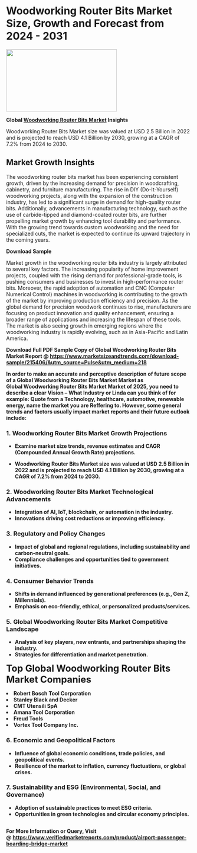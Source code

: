 <H1>Woodworking Router Bits Market Size, Growth and Forecast from 2024 - 2031</H1><img class="aligncenter size-medium wp-image-584254" src="https://thirdeyenews.in/wp-content/uploads/2024/09/Global-Market-Research-300x168.jpeg" alt="" width="300" height="168" /><p><strong>Global&nbsp;<a href="https://www.marketsizeandtrends.com/download-sample/215406/&amp;utm_source=Pulse&amp;utm_medium=218">Woodworking Router Bits Market</a> Insights</strong></p><p>Woodworking Router Bits Market size was valued at USD 2.5 Billion in 2022 and is projected to reach USD 4.1 Billion by 2030, growing at a CAGR of 7.2% from 2024 to 2030.</p><p><h2>Market Growth Insights</h2> <p>The woodworking router bits market has been experiencing consistent growth, driven by the increasing demand for precision in woodcrafting, cabinetry, and furniture manufacturing. The rise in DIY (Do-It-Yourself) woodworking projects, along with the expansion of the construction industry, has led to a significant surge in demand for high-quality router bits. Additionally, advancements in manufacturing technology, such as the use of carbide-tipped and diamond-coated router bits, are further propelling market growth by enhancing tool durability and performance. With the growing trend towards custom woodworking and the need for specialized cuts, the market is expected to continue its upward trajectory in the coming years.</p> <p><strong>Download Sample</strong></p> <p>Market growth in the woodworking router bits industry is largely attributed to several key factors. The increasing popularity of home improvement projects, coupled with the rising demand for professional-grade tools, is pushing consumers and businesses to invest in high-performance router bits. Moreover, the rapid adoption of automation and CNC (Computer Numerical Control) machines in woodworking is contributing to the growth of the market by improving production efficiency and precision. As the global demand for precision woodwork continues to rise, manufacturers are focusing on product innovation and quality enhancement, ensuring a broader range of applications and increasing the lifespan of these tools. The market is also seeing growth in emerging regions where the woodworking industry is rapidly evolving, such as in Asia-Pacific and Latin America.</p> <p><strong></p><p><span class=""><strong>Download Full PDF Sample Copy of Global Woodworking Router Bits Market Report</strong> @ <a href="https://www.marketsizeandtrends.com/download-sample/215406/&amp;utm_source=Pulse&amp;utm_medium=218" target="_blank">https://www.marketsizeandtrends.com/download-sample/215406/&amp;utm_source=Pulse&amp;utm_medium=218</a></span></p><p>In order to make an accurate and perceptive description of future scope of a Global&nbsp;Woodworking Router Bits Market Market as Global&nbsp;Woodworking Router Bits Market Market of 2025, you need to describe a clear Vision &ndash; What Industry or Linda can you think of for example: Quote from a Technology, healthcare, automotive, renewable energy, name the market you are Reffering to. However, some general trends and factors usually impact market reports and their future outlook include:</p><h3>1.&nbsp;<strong>Woodworking Router Bits Market Growth Projections</strong></h3><ul><li>Examine market size trends, revenue estimates and CAGR (Compounded Annual Growth Rate) projections.</li><li><p>Woodworking Router Bits Market size was valued at USD 2.5 Billion in 2022 and is projected to reach USD 4.1 Billion by 2030, growing at a CAGR of 7.2% from 2024 to 2030.</p></li></ul><h3>2.&nbsp;<strong>Woodworking Router Bits Market Technological Advancements</strong></h3><ul><li>Integration of AI, IoT, blockchain, or automation in the industry.</li><li>Innovations driving cost reductions or improving efficiency.</li></ul><h3>3.&nbsp;<strong>Regulatory and Policy Changes</strong></h3><ul><li>Impact of global and regional regulations, including sustainability and carbon-neutral goals.</li><li>Compliance challenges and opportunities tied to government initiatives.</li></ul><h3>4.&nbsp;<strong>Consumer Behavior Trends</strong></h3><ul><li>Shifts in demand influenced by generational preferences (e.g., Gen Z, Millennials).</li><li>Emphasis on eco-friendly, ethical, or personalized products/services.</li></ul><h3>5.&nbsp;<strong>Global Woodworking Router Bits Market Competitive Landscape</strong></h3><ul><li>Analysis of key players, new entrants, and partnerships shaping the industry.</li><li>Strategies for differentiation and market penetration.</li></ul><p data-pm-slice="1 1 []"><span style="color: inherit; font-family: inherit; font-size: 25px;">Top Global Woodworking Router Bits Market Companies</span></p><div class="" data-test-id=""><p><li>Robert Bosch Tool Corporation</li><li> Stanley Black and Decker</li><li> CMT Utensili SpA</li><li> Amana Tool Corporation</li><li> Freud Tools</li><li> Vortex Tool Company Inc.</li></p></div><h3>6.&nbsp;<strong>Economic and Geopolitical Factors</strong></h3><ul><li>Influence of global economic conditions, trade policies, and geopolitical events.</li><li>Resilience of the market to inflation, currency fluctuations, or global crises.</li></ul><h3>7.&nbsp;<strong>Sustainability and ESG (Environmental, Social, and Governance)</strong></h3><ul><li>Adoption of sustainable practices to meet ESG criteria.</li><li>Opportunities in green technologies and circular economy principles.</li></ul><h2><strong style="font-size: 14px;">For More Information or Query, Visit @&nbsp;</strong><a style="background-color: #ffffff; font-size: 14px;" href="https://www.marketsizeandtrends.com/report/woodworking-router-bits-market/" target="_blank">https://www.verifiedmarketreports.com/product/airport-passenger-boarding-bridge-market</a></h2>
